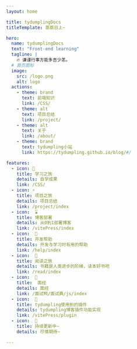```yaml
---
layout: home

title: tydumplingDocs
titleTemplate: 蒸蒸日上~

hero:
  name: tydumplingDocs
  text: "Front-end learning"
  tagline: |
    🔥 谦谨行事方能多吉少恙。
  # 首页图标
  image:
    src: /logo.png
    alt: logo
  actions:
    - theme: brand
      text: 前端知识
      link: /CSS/
    - theme: alt
      text: 项目总结
      link: /project/
    - theme: alt
      text: 关于
      link: /about/
    - theme: brand
      text: tydumpling小站
      link: https://tydumpling.github.io/blog/#/

features:
  - icon: 📕
    title: 学习之旅
    details: 自学成果
    link: /CSS/
  - icon: ⚡
    title: 项目之旅
    details: 项目总结
    link: /project/index
  - icon:  ⌛
    title: 博客部署
    details: 从0到1部署博客
    link: /vitePress/index
  - icon:  🎉
    title: 开发帮助
    details: 开发与学习时有用的帮助
    link: /help/index
  - icon:  📖
    title: 阅读之旅
    details: 书籍是人类进步的阶梯，读本好书吧
    link: /read/index
  - icon:  🎫
    title:  面经
    details: 面经
    link: /面试鸭/面试典/js/index
  - icon:  📘
    title: tydumpling使用到的插件
    details: tydumpling博客插件功能实现
    link: /vitePress/plugin
  - icon:  🎈️
    title: 持续更新中~
    details: 尽情期待~

---
```


<script setup>
import {
  VPTeamPage,
  VPTeamPageTitle,
  VPTeamMembers
} from 'vitepress/theme';
import { icons } from './socialIcons';

const members = [
  {
    avatar: 'https://www.github.com/tydumpling.png',
    name: 'Yuan tang',
    title: '谦谨行事',
    desc: 'FE Developer<br/>Creator @ <a href="https://github.com/tydumpling/blog" target="_blank">tydumpling</a>',
    links: [
      { icon: 'github', link: 'https://github.com/tydumpling' },
      {
       icon: { svg: icons.bilibili } ,link: "https://space.bilibili.com/1913053858",
      },
      // { icon: 'youtube', link: 'https://www.youtube.com/@tydumpling'},
    ]
  },
  {
    avatar: 'https://www.github.com/tydumplings.png',
    name: 'tydumplings',
    title: '热爱学习',
      desc: 'FE Developer<br/>Creator @ <a href="https://github.com/tydumpling/blog" target="_blank">tydumpling</a>',
    links: [
      { icon: 'github', link: 'https://github.com/tydumplings' },
      {
       icon: { svg: icons.bilibili } ,link: "https://space.bilibili.com/1913053858",
      },
    ]
  },
]
</script>

<VPTeamPage>
  <VPTeamPageTitle>
    <template #title>
      核心成员介绍
    </template>
  </VPTeamPageTitle>
  <VPTeamMembers
    :members="members"
  />
</VPTeamPage>

<HomeContributors/>